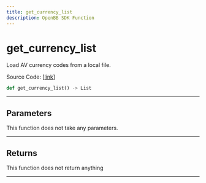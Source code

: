 ```yaml
---
title: get_currency_list
description: OpenBB SDK Function
---
```


# get_currency_list

Load AV currency codes from a local file.

Source Code: [[link](https://github.com/OpenBB-finance/OpenBBTerminal/tree/main/openbb_terminal/forex/av_model.py#L19)]

```python
def get_currency_list() -> List
```

---

## Parameters

This function does not take any parameters.

---

## Returns

This function does not return anything

---

